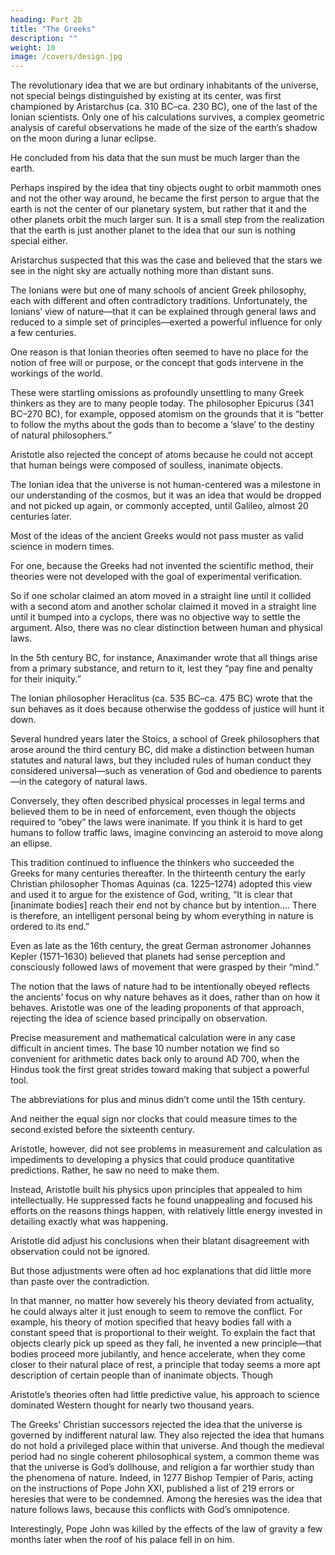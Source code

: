 ```yaml
---
heading: Part 2b
title: "The Greeks"
description: ""
weight: 10
image: /covers/design.jpg
---
```



The revolutionary idea that we are but ordinary inhabitants of the universe, not special beings distinguished by existing at its center, was first championed by Aristarchus (ca. 310 BC–ca. 230 BC), one of the last of the Ionian scientists. Only one of his calculations survives, a complex geometric analysis of careful observations he made of the size of the earth’s shadow on the moon during a lunar eclipse. 

He concluded from his data that the sun must be much larger than the earth.

Perhaps inspired by the idea that tiny objects ought to orbit mammoth ones and not the other way around, he became the first person to argue that the earth is not the center of our planetary system, but rather that it and the other planets orbit the much larger sun. It is a small step from the realization that the earth is just another planet to the idea that our sun is nothing special either.

Aristarchus suspected that this was the case and believed that the stars we see in the night sky are actually nothing more than distant suns.

The Ionians were but one of many schools of ancient Greek philosophy, each with different and often contradictory traditions. Unfortunately, the Ionians’ view of nature—that it can be explained through general laws and reduced to a simple set of principles—exerted a powerful influence for only a few centuries. 

One reason is that Ionian theories often seemed to have no place for the notion of free will or purpose, or the concept that gods intervene in the workings of the world. 

These were startling omissions as profoundly unsettling to many Greek thinkers as they are to many people today. The philosopher Epicurus (341 BC–270 BC), for example, opposed atomism on the grounds that it is “better to follow the myths about the gods than to become a ‘slave’ to the destiny of natural philosophers.” 

Aristotle also rejected the concept of atoms because he could not accept that human beings were composed of soulless, inanimate objects. 

The Ionian idea that the universe is not human-centered was a milestone in our understanding of the cosmos, but it was an idea that would be dropped and not picked up again, or commonly accepted, until Galileo, almost 20 centuries later.

<!-- As insightful as some of their speculations about nature were,  -->

Most of the ideas of the ancient Greeks would not pass muster as valid science in modern times. 

For one, because the Greeks had not invented the scientific method, their theories were not developed with the goal of experimental
verification. 

So if one scholar claimed an atom moved in a straight line until it collided with a second atom and another scholar claimed it moved in a straight line until it bumped into a cyclops, there was no objective way to settle the argument. Also, there was no clear distinction between human and physical laws. 

In the 5th century BC, for instance, Anaximander wrote that all things arise from a primary substance, and return to it, lest they “pay fine and penalty for their iniquity.”


The Ionian philosopher Heraclitus (ca. 535 BC–ca. 475 BC) wrote that the sun behaves as it does because otherwise the goddess of justice will hunt it down. 

Several hundred years later the Stoics, a school of Greek philosophers that arose around the third century BC, did make a distinction between human statutes and natural laws, but they included rules of human conduct they considered universal—such as veneration of God and obedience to parents—in the category of natural laws. 

Conversely, they often described physical processes in legal terms and believed them to be in need of enforcement, even though the objects required to “obey” the laws were inanimate. If you think it is hard to get humans to follow traffic laws, imagine convincing an asteroid to move along an ellipse.

This tradition continued to influence the thinkers who succeeded the Greeks for many centuries thereafter. In the thirteenth century the early Christian philosopher Thomas Aquinas (ca. 1225–1274) adopted this view and used it to argue for the existence of God, writing, “It is clear that [inanimate bodies] reach their end not by chance but by intention…. There is therefore, an intelligent personal being by whom everything in nature is ordered to its end.” 

Even as late as the 16th century, the great German astronomer Johannes Kepler (1571–1630) believed that planets had sense perception and consciously followed laws of movement that were grasped by their “mind.”

The notion that the laws of nature had to be intentionally obeyed reflects the ancients’ focus on why nature behaves as it does, rather than on how it behaves. Aristotle was one of the leading proponents of that approach, rejecting the idea of science based principally on observation. 

Precise measurement and mathematical calculation were in any case difficult in ancient times. The base 10 number notation we find so convenient for arithmetic dates back only to around AD 700, when the Hindus took the first great strides toward making that subject a powerful tool. 

The abbreviations for plus and minus didn’t come until the 15th century. 

And neither the equal sign nor clocks that could measure times to the second existed before the sixteenth century.

Aristotle, however, did not see problems in measurement and calculation as impediments to developing a physics that could produce quantitative predictions. Rather, he saw no need to make them. 

Instead, Aristotle built his physics upon principles that appealed to him intellectually. He suppressed facts he found unappealing and focused his efforts on the reasons things happen, with relatively little energy invested in detailing exactly what was happening. 

Aristotle did adjust his conclusions when their blatant disagreement with observation could not be ignored. 

But those adjustments were often ad hoc explanations that did little more than paste over the contradiction.

In that manner, no matter how severely his theory deviated from actuality, he could always alter it just enough to seem to remove the conflict. For example, his theory of motion specified that heavy bodies fall with a constant speed that is proportional to their weight. To explain the fact that objects clearly pick up speed as they fall, he invented a new principle—that bodies proceed more jubilantly, and hence accelerate, when they come closer to their natural place of rest, a principle that today seems a more apt description of certain people than of inanimate objects. Though


Aristotle’s theories often had little predictive value, his approach to science dominated Western thought for nearly two thousand years.

The Greeks’ Christian successors rejected the idea that the universe is governed by indifferent natural law. They also rejected the idea that humans do not hold a privileged place within that universe. And though the medieval period had no single coherent philosophical system, a common theme was that the universe is God’s dollhouse, and religion a far worthier study than the phenomena of nature. Indeed, in 1277 Bishop Tempier of Paris, acting on the instructions of Pope John XXI, published a list of 219 errors or heresies that were to be condemned. Among the heresies was the idea that nature follows laws, because this conflicts with God’s omnipotence. 

Interestingly, Pope John was killed by the effects of the law of gravity a few months later when the roof of his palace fell in on him.
